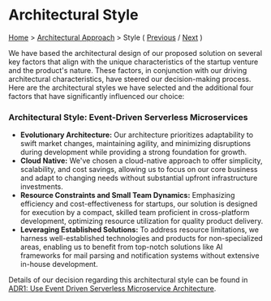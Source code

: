 # Architectural Style

[Home](../README.md) > [Architectural Approach](../README.md#architectural-approach) > Style ( [Previous](./1-characteristics.md) / [Next](../3-solution-design/1-actors-and-actions.md) )

We have based the architectural design of our proposed solution on several key factors that align with the unique characteristics of the startup venture and the product's nature. These factors, in conjunction with our driving architectural characteristics, have steered our decision-making process. 
Here are the architectural styles we have selected and the additional four factors that have significantly influenced our choice:

### Architectural Style: Event-Driven Serverless Microservices

- **Evolutionary Architecture:** Our architecture prioritizes adaptability to swift market changes, maintaining agility, and minimizing disruptions during development while providing a strong foundation for growth.
- **Cloud Native:** We've chosen a cloud-native approach to offer simplicity, scalability, and cost savings, allowing us to focus on our core business and adapt to changing needs without substantial upfront infrastructure investments.
- **Resource Constraints and Small Team Dynamics:** Emphasizing efficiency and cost-effectiveness for startups, our solution is designed for execution by a compact, skilled team proficient in cross-platform development, optimizing resource utilization for quality product delivery.
- **Leveraging Established Solutions:** To address resource limitations, we harness well-established technologies and products for non-specialized areas, enabling us to benefit from top-notch solutions like AI frameworks for mail parsing and notification systems without extensive in-house development.

Details of our decision regarding this architectural style can be found in [ADR1: Use Event Driven Serverless Microservice Architecture](../4-decision-records/adr1-use-event-driven-serverless-microservice-architecture.md).
